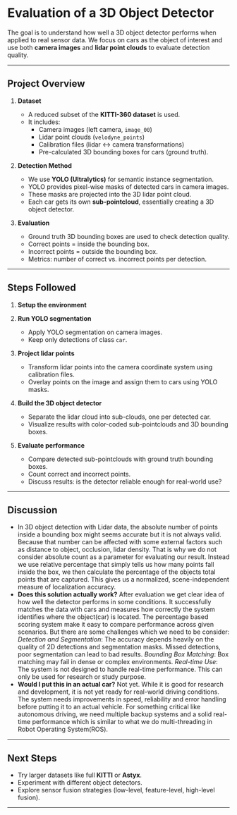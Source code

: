 # Evaluation of a 3D Object Detector

The goal is to understand how well a 3D object detector performs when applied to real sensor data. We focus on cars as the object of interest and use both **camera images** and **lidar point clouds** to evaluate detection quality.

---

## Project Overview

1. **Dataset**  
   - A reduced subset of the **KITTI-360 dataset** is used.  
   - It includes:
     - Camera images (left camera, `image_00`)  
     - Lidar point clouds (`velodyne_points`)  
     - Calibration files (lidar ↔ camera transformations)  
     - Pre-calculated 3D bounding boxes for cars (ground truth).  

2. **Detection Method**  
   - We use **YOLO (Ultralytics)** for semantic instance segmentation.  
   - YOLO provides pixel-wise masks of detected cars in camera images.  
   - These masks are projected into the 3D lidar point cloud.  
   - Each car gets its own **sub-pointcloud**, essentially creating a 3D object detector.  

3. **Evaluation**  
   - Ground truth 3D bounding boxes are used to check detection quality.  
   - Correct points = inside the bounding box.  
   - Incorrect points = outside the bounding box.  
   - Metrics: number of correct vs. incorrect points per detection.  

---

## Steps Followed

1. **Setup the environment** 

2. **Run YOLO segmentation**  
   - Apply YOLO segmentation on camera images.  
   - Keep only detections of class `car`.

3. **Project lidar points**  
   - Transform lidar points into the camera coordinate system using calibration files.  
   - Overlay points on the image and assign them to cars using YOLO masks.

4. **Build the 3D object detector**  
   - Separate the lidar cloud into sub-clouds, one per detected car.  
   - Visualize results with color-coded sub-pointclouds and 3D bounding boxes.

5. **Evaluate performance**  
   - Compare detected sub-pointclouds with ground truth bounding boxes.  
   - Count correct and incorrect points.  
   - Discuss results: is the detector reliable enough for real-world use?

---

## Discussion

- In 3D object detection with Lidar data, the absolute number of points inside a bounding box might seems accurate but it is not always valid. Because that number can be affected with some external factors such as distance to object, occlusion, lidar density. That is why we do not consider absolute count as a parameter for evaluating our result. Instead we use relative percentage that simply tells us how many points fall inside the box, we then calculate the percentage of the objects total points that are captured. This gives us a normalized, scene-independent measure of localization accuracy.
- **Does this solution actually work?** After evaluation we get clear idea of how well the detector performs in some conditions. It successfully matches the data with cars
and measures how correctly the system identifies where the object(car) is located. The percentage based scoring system make it easy to compare performance across given scenarios. But there are some challenges which we need to be consider:
*Detection and Segmentation*: The accuracy depends heavily on the quality of 2D detections and segmentation masks. Missed detections, poor segmentation can lead to bad results.
*Bounding Box Matching*: Box matching may fail in dense or complex environments.
*Real-time Use*: The system is not designed to handle real-time performance. This can only be used for research or study purpose.
- **Would I put this in an actual car?** Not yet. While it is good for research and development, it is not yet ready for real-world driving conditions. The system needs improvements in speed, reliability and error handling before putting it to an actual vehicle. For something critical like autonomous driving, we need multiple backup systems and a solid real-time performance which is similar to what we do multi-threading in Robot Operating System(ROS).

---

## Next Steps

- Try larger datasets like full **KITTI** or **Astyx**.  
- Experiment with different object detectors.  
- Explore sensor fusion strategies (low-level, feature-level, high-level fusion).

---


